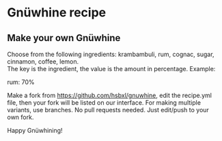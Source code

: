 # Gnüwhine recipe

## Make your own Gnüwhine
Choose from the following ingredients: krambambuli, rum, cognac, sugar, cinnamon, coffee, lemon.  
The key is the ingredient, the value is the amount in percentage. Example:

rum: 70%

Make a fork from https://github.com/hsbxl/gnuwhine, edit the recipe.yml file,
then your fork will be listed on our interface.
For making multiple variants, use branches.
No pull requests needed. Just edit/push to your own fork.

Happy Gnüwhining!
